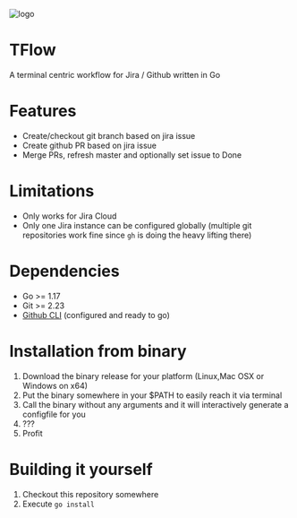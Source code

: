 ![logo](https://github.com/tstrijdhorst/tflow/blob/main/assets/logo.webp?raw=true)

# TFlow
A terminal centric workflow for Jira / Github written in Go

# Features

* Create/checkout git branch based on jira issue
* Create github PR based on jira issue
* Merge PRs, refresh master and optionally set issue to Done

# Limitations

* Only works for Jira Cloud
* Only one Jira instance can be configured globally (multiple git repositories work fine since `gh` is doing the heavy lifting there)

# Dependencies

* Go >= 1.17
* Git >= 2.23
* [Github CLI](https://github.com/cli/cli) (configured and ready to go)

# Installation from binary

1. Download the binary release for your platform (Linux,Mac OSX or Windows on x64)
2. Put the binary somewhere in your $PATH to easily reach it via terminal
3. Call the binary without any arguments and it will interactively generate a configfile for you
4. ???
5. Profit

# Building it yourself

1. Checkout this repository somewhere
2. Execute `go install`
